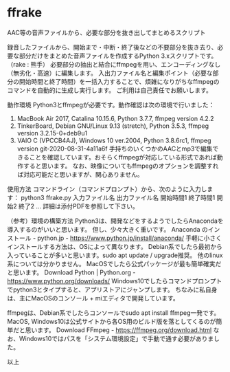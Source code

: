 # ffrake
AAC等の音声ファイルから、必要な部分を抜き出してまとめるスクリプト


録音したファイルから、開始まで・中断・終了後などの不要部分を抜き去り、必要な部分だけをまとめた音声ファイルを作成するPython 3.xスクリプトです。（rake : 熊手）
必要部分の抽出と結合にffmpegを用い、エンコーディングなし（無劣化・高速）に編集します。
入出力ファイル名と編集ポイント（必要な部分の開始時間と終了時間）を一括入力することで、煩雑になりがちなffmpegのコマンドを自動的に生成し実行します。
ご利用は自己責任でお願いします。


動作環境
Python3とffmpegが必要です。動作確認は次の環境で行いました：
1. MacBook Air 2017,  Catalina 10.15.6, Python 3.7.7, ffmpeg version 4.2.2
2. TinkerBoard, Debian GNU/Linux 9.13 (stretch), Python 3.5.3, ffmpeg version 3.2.15-0+deb9u1
3. VAIO C (VPCCB4AJ), Windows 10 ver.2004, Python 3.8.6rc1, ffmpeg version git-2020-08-31-4a11a6f
手持ちのいくつかのAACとmp3で編集できることを確認しています。おそらくffmpegが対応している形式であれば動作すると思います。
なお、映像についてもffmpegのオプションを調整すれば対応可能だと思いますが、関心ありません。


使用方法
コマンドライン（コマンドプロンプト）から、次のように入力します：
python3 ffrake.py 入力ファイル名 出力ファイル名 開始時間1 終了時間1 開始2 終了2 ...
詳細は添付PDFを参照して下さい。


（参考）環境の構築方法
Python3は、開発などをするようでしたらAnacondaを導入するのがいいと思います。
但し、少々大きく重いです。
	Anaconda のインストール - python.jp 
	- https://www.python.jp/install/anaconda/ 
手軽に小さくインストールする方法は、OSによって異なります。
Debian系でしたら最初から入っていることが多いと思います。sudo apt update / upgrade推奨。
他のlinux系については分かりません。
MacOSでしたら公式パッケージが最も簡単確実だと思います。
	Download Python | Python.org
	- https://www.python.org/downloads/
Windows10でしたらコマンドプロンプトでpython3とタイプすると、アプリストアにジャンプします。
ちなみに私自身は、主にMacOSのコンソール + miエディタで開発しています。

ffmpegは、Debian系でしたらコンソールでsudo apt install ffmpeg一発です。
MacOS, Windows10は公式サイトから各OS用のビルド版を落としてくるのが簡単だと思います。
	Download FFmpeg 
	- https://ffmpeg.org/download.html
なお、Windows10ではパスを「システム環境設定」で手動で通す必要がありました。


以上
